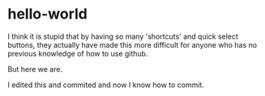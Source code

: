 # hello-world

I think it is stupid that by having so many 'shortcuts' and quick select buttons, they actually have made this more difficult for anyone who has no previous knowledge of how to use github.

But here we are.

I edited this and commited and now I know how to commit.
